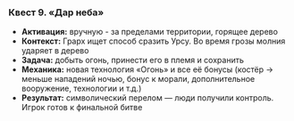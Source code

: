 ### Квест 9. «Дар неба»

- **Активация:** вручную - за пределами территории, горящее дерево
- **Контекст:** Грарх ищет способ сразить Урсу. Во время грозы молния ударяет в дерево
- **Задача:** добыть огонь, принести его в племя и сохранить
- **Механика:** новая технология «Огонь» и все её бонусы (костёр → меньше нападений ночью, бонус к морали, дополнительное вооружение, технологии и т.д.)
- **Результат:** символический перелом — люди получили контроль. Игрок готов к финальной битве